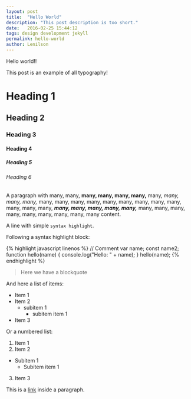 ```yaml
---
layout: post
title:  "Hello World"
description: "This post description is too short."
date:   2016-02-25 15:44:12
tags: design development jekyll
permalink: hello-world
author: Lenilson
---
```


Hello world!!

This post is an example of all typography!

# Heading 1

## Heading 2

### Heading 3

#### Heading 4

##### Heading 5

###### Heading 6

A paragraph with many, many, **many, many, many, many,** many, *many, many, many,* many, many, many, many, many, many, many, many, many, many, many, many, ***many, many, many, many, many,*** many, many, many, many, many, many, many, many, many content.

A line with simple `syntax highlight`.

Following a syntax highlight block:

{% highlight javascript linenos %}
// Comment
var name;
const name2;
function hello(name) {
  console.log("Hello: " + name);
}
hello(name);
{% endhighlight %}

> Here we have a blockquote

And here a list of items:

+ Item 1
+ Item 2
  + subitem 1
    + subitem item 1
+ Item 3

Or a numbered list:

1. Item 1
2. Item 2
+ Subitem 1
  + Subitem item 1
3. Item 3

This is a [link][lnlwd] inside a paragraph.

[lnlwd]: http://lnlwd.com
